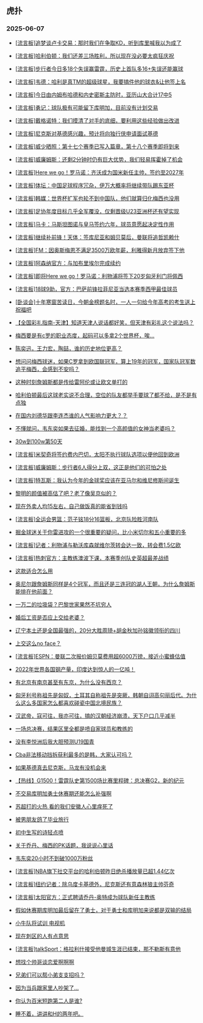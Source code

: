 ## 虎扑 
### 2025-06-07

+ [[流言板]追梦谈卢卡交易：那时我们在争取KD，听到库里喊我以为成了](https://bbs.hupu.com/633004265.html)

+ [[流言板]哈利伯顿：我们还差三场胜利，所以现在没必要太疯狂庆祝](https://bbs.hupu.com/633001525.html)

+ [[流言板]步行者今日多18个失误赢雷霆，历史上首队多16+失误还能赢球](https://bbs.hupu.com/633001140.html)

+ [[流言板]韦德：哈利是真TM的超级球星，我要搞件他的球衣&amp;让他签上名](https://bbs.hupu.com/633004311.html)

+ [[流言板]今日由内姆布哈德和内史密斯主防时，亚历山大合计17中5](https://bbs.hupu.com/633003284.html)

+ [[流言板]勇记：球队极有可能留下库明加，目前没有计划交易](https://bbs.hupu.com/633003478.html)

+ [[流言板]戴格诺特：我们摸清了对手的底细，要利用这些经验做出改进](https://bbs.hupu.com/633001395.html)

+ [[流言板]尼克斯对基德感兴趣，预计将向独行侠申请面试基德](https://bbs.hupu.com/633004705.html)

+ [[流言板]威少晒照：第十七个赛季已写入篇章，第十八个赛季即将到来](https://bbs.hupu.com/633003581.html)

+ [[流言板]威廉姆斯：还剩2分钟时仍有巨大优势，我们轻易挥霍掉了机会](https://bbs.hupu.com/633002292.html)

+ [[流言板]Here we go！罗马诺：齐沃成为国米新任主帅，签约至2027年](https://bbs.hupu.com/632999553.html)

+ [[流言板]体坛：中国足球程序冗杂，伊万大概率将继续带队踢东亚杯](https://bbs.hupu.com/632997548.html)

+ [[流言板]韩媒：世界杯扩军也轮不到中国队，他们就算归化梅西也没用](https://bbs.hupu.com/632996403.html)

+ [[流言板]足协年度目标几乎全军覆没，仅剩晋级U23亚洲杯还有望实现](https://bbs.hupu.com/632997060.html)

+ [[流言板]马卡：马斯坦图诺与皇马签约六年，球员意愿起决定性作用](https://bbs.hupu.com/633000096.html)

+ [[流言板]继续补前锋！天体：签库尼亚和姆贝莫后，曼联将追哲凯赖什](https://bbs.hupu.com/633003625.html)

+ [[流言板]FM：因奥斯梅恩不满足3500万欧年薪，利雅得新月放弃签下他](https://bbs.hupu.com/633000419.html)

+ [[流言板]阿森纳官方：与加布里埃尔完成续约](https://bbs.hupu.com/632999323.html)

+ [[流言板]即将Here we go！罗马诺：利物浦将签下20岁匈牙利门将佩西](https://bbs.hupu.com/633001571.html)

+ [[流言板]18球9助，官方：巴萨前锋拉菲尼亚当选本赛季西甲最佳球员](https://bbs.hupu.com/633002716.html)

+ [[卧谈会]十年寒窗苦读日，今朝金榜题名时，一人一句给今年高考的考生送上祝福吧](https://bbs.hupu.com/633001577.html)

+ [【全国彩礼指南-天津】知道天津人说话都好笑，但天津有彩礼这个说法吗？](https://bbs.hupu.com/633002188.html)

+ [梅西要是有c罗的职业态度，起码可以多拿2个世界杯，唉…](https://bbs.hupu.com/633002125.html)

+ [陈奕迅，王力宏，陶喆，谁的历史地位更高？](https://bbs.hupu.com/633001131.html)

+ [想问问梅西球迷，如果C罗拿到欧国联冠军，算上19年的冠军，国家队冠军数追平梅西，会感到不安吗？](https://bbs.hupu.com/633001664.html)

+ [这种时刻詹姆斯都是传给雷阿伦或让欧文单打的](https://bbs.hupu.com/633001958.html)

+ [哈利伯顿最后这球老实说不合理，空位的队友都举手要球了都不给，是不是有点独](https://bbs.hupu.com/633002777.html)

+ [在国内刘德华跟李连杰谁的人气影响力更大？？](https://bbs.hupu.com/633001869.html)

+ [不懂就问，韦东奕如果去征婚，能找到一个高颜值的女神当老婆吗？](https://bbs.hupu.com/633003550.html)

+ [30w到100w第50天](https://bbs.hupu.com/633003029.html)

+ [[流言板]米契奇将签约费内巴切，太阳不执行球队选项以便他回到欧洲](https://bbs.hupu.com/633003380.html)

+ [[流言板]威廉姆斯：步行者6人得分上双，这正是他们的可怕之处](https://bbs.hupu.com/633001952.html)

+ [[流言板]特瓦斯：我认为今年的金球奖应该在亚马尔和维尼修斯间诞生](https://bbs.hupu.com/633003997.html)

+ [黎明的颜值被高估了吧？老了像吴京似的？](https://bbs.hupu.com/633004234.html)

+ [现在外卖人均15左右，自己做饭真的能省到钱吗](https://bbs.hupu.com/633004342.html)

+ [[流言板]全运会男篮：范子铭18分16篮板，北京队险胜河南队](https://bbs.hupu.com/633003535.html)

+ [掘金球迷关于你雷进攻的一个很重要的疑问，比小米切尔和五小重要的多](https://bbs.hupu.com/633002289.html)

+ [[流言板]记者：利物浦与勒沃库森就维尔茨转会达一致，转会费1.5亿欧](https://bbs.hupu.com/633005049.html)

+ [[流言板]热刺官方：主教练澳波下课，本赛季创队史英超最差战绩](https://bbs.hupu.com/633005059.html)

+ [这款适合怎么用](https://bbs.hupu.com/633002701.html)

+ [奥尼尔跟詹姆斯同样是4个冠军，而且还是三连冠的湖人王朝，为什么詹姆斯能排在他前面？](https://bbs.hupu.com/633002631.html)

+ [一万二的垃圾袋？巴黎世家果然不坑穷人](https://bbs.hupu.com/633002820.html)

+ [婚后工资是否应上交给老婆？](https://bbs.hupu.com/633002515.html)

+ [辽宁本土还是全国最强的，20分大胜周琦+胡金秋加孙铭徽领衔的四川](https://bbs.hupu.com/633003086.html)

+ [上交这么no face？](https://bbs.hupu.com/633004039.html)

+ [[流言板]ESPN：曼联二次报价姆贝莫费用超6000万镑，接近小蜜蜂估值](https://bbs.hupu.com/633001931.html)

+ [2022年世界各国钢产量，印度达到惊人的一亿吨！](https://bbs.hupu.com/633003812.html)

+ [有北京有南京甚至有东京，为什么没有西京？](https://bbs.hupu.com/633003146.html)

+ [匈牙利号称祖先是匈奴，土耳其自称祖先是突厥，韩朝自诩高句丽后代。为什么这么多国家怎么都喜欢碰瓷中国北境民族？](https://bbs.hupu.com/633005053.html)

+ [汉武帝，寇可往，我亦可往，搞的汉朝经济崩溃，天下户口几乎减半](https://bbs.hupu.com/633004151.html)

+ [一场总决赛，结果区里全都是喷自家球员和教练的](https://bbs.hupu.com/633003964.html)

+ [没有李悦洲后我大胆预测U19国青](https://bbs.hupu.com/633004412.html)

+ [Cba非法移动挡拆获利最多的是韩，大家认可吗？](https://bbs.hupu.com/633003680.html)

+ [如果基德真去尼克斯，马龙有没机会来](https://bbs.hupu.com/633003674.html)

+ [【热线】G1500！雷霆队史第1500场比赛里程碑：总决赛G2，新的纪元](https://bbs.hupu.com/633005029.html)

+ [不交易库明加勇士休赛期还能怎么补强啊](https://bbs.hupu.com/633004755.html)

+ [苏超打的火热 看的我们安徽人心里痒死了](https://bbs.hupu.com/633005763.html)

+ [被男朋友鸽了毕业旅行](https://bbs.hupu.com/633005719.html)

+ [初中生写的诗轻点喷](https://bbs.hupu.com/633006271.html)

+ [关于乔丹、梅西的PK话题，我说说心里话](https://bbs.hupu.com/633004011.html)

+ [韦东奕20小时不到破1000万粉丝](https://bbs.hupu.com/633005555.html)

+ [[流言板]NBA旗下社交平台的哈利伯顿昨日绝杀播放量已超1.44亿次](https://bbs.hupu.com/633006601.html)

+ [[流言板]纽约记者：除乌度卡基德外，尼克斯还有意森林狼主帅芬奇](https://bbs.hupu.com/633006656.html)

+ [[流言板]太阳官方：正式聘请乔丹-奥特成为球队新任主教练](https://bbs.hupu.com/633006493.html)

+ [假如休赛期库明加最后留在了勇士，对于勇士和库明加来说都是双输的结局](https://bbs.hupu.com/633005002.html)

+ [小牛队将试训 电视机](https://bbs.hupu.com/633004648.html)

+ [现在刺区的人有点意思](https://bbs.hupu.com/633004778.html)

+ [[流言板]talkSport：格拉利什接受他曼城生涯已结束，那不勒斯有意他](https://bbs.hupu.com/633002975.html)

+ [想找个帅哥谈恋爱啊啊啊](https://bbs.hupu.com/633005052.html)

+ [兄弟们可以帮小弟支支招吗？](https://bbs.hupu.com/633004809.html)

+ [因为当兵跟家里人吵架了…](https://bbs.hupu.com/633005654.html)

+ [你认为百米短跑第二人是谁?](https://bbs.hupu.com/633005979.html)

+ [睡不着，讲讲和H的两年吧。](https://bbs.hupu.com/633004989.html)

